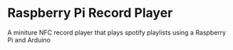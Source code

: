 # Raspberry Pi Record Player
A miniture NFC record player that plays spotify playlists using a Raspberry Pi and Arduino
